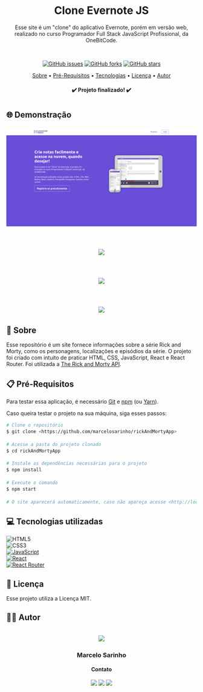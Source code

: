 <h1 align="center">Clone Evernote JS</h1>
<p align="center">Esse site é um "clone" do aplicativo Evernote, porém em versão web, realizado no curso Programador Full Stack JavaScript Profissional, da OneBitCode.</p>
</br>
<p align="center">
<a href="https://github.com/marcelosarinho/rickAndMortyApp/issues"><img alt="GitHub issues" src="https://img.shields.io/github/issues/marcelosarinho/rickAndMortyApp?style=flat-square"></a>
<a href="https://github.com/marcelosarinho/rickAndMortyApp/network"><img alt="GitHub forks" src="https://img.shields.io/github/forks/marcelosarinho/rickAndMortyApp?style=flat-square"></a>
<a href="https://github.com/marcelosarinho/rickAndMortyApp/stargazers"><img alt="GitHub stars" src="https://img.shields.io/github/stars/marcelosarinho/rickAndMortyApp?style=social"></a>
</p>
<p align="center">
<a href="#sobre">Sobre</a> • 
<a href="#pre-requisitos">Pré-Requisitos</a> • 
<a href="#tecnologias">Tecnologias</a> • 
<a href="#licenca">Licença</a> •
<a href="#autor">Autor</a>
</p>
<h4 align="center"> ✔️ Projeto finalizado! ✔️ </h4>
<h1></h1>
<h2>🌐 Demonstração</h2>
<div>
  <h3 align="center">
   <img src="./screenshots/home.png"/>
  </h3>
  <br/>
  <h3 align="center">
   <img src="./screenshots/personagens.png"/>
  </h3>
  <br/>
  <h3 align="center">
   <img src="./screenshots/localizacoes.png"/>
  </h3>
  <br/>
  <h3 align="center">
   <img src="./screenshots/episodios.png"/>
  </h3>
</div>
<h2 id="sobre">📖 Sobre</h2>
<p>Esse repositório é um site fornece informações sobre a série Rick and Morty, como os personagens, localizações e episódios da série. O projeto foi criado com intuito de praticar HTML, CSS, JavaScript, React e React Router. Foi utilizada a <a href="https://rickandmortyapi.com/">The Rick and Morty API</a>.</p>
<h2 id="pre-requisitos">📋 Pré-Requisitos</h2>
<p>Para testar essa aplicação, é necessário <a href="https://git-scm.com/">Git</a> e <a href="https://www.npmjs.com/">npm</a> (ou <a href="https://yarnpkg.com/">Yarn</a>).</p>
<p>Caso queira testar o projeto na sua máquina, siga esses passos:</p>

```bash
# Clone o repositório
$ git clone <https://github.com/marcelosarinho/rickAndMortyApp>

# Acesse a pasta do projeto clonado
$ cd rickAndMortyApp

# Instale as dependências necessárias para o projeto
$ npm install

# Execute o comando
$ npm start

# O site aparecerá automaticamente, caso não apareça acesse <http://localhost:3000/>

```

<h2 id="tecnologias">💻 Tecnologias utilizadas</h2>

![HTML5](https://img.shields.io/badge/html5-%23E34F26.svg?style=for-the-badge&logo=html5&logoColor=white)
<br/>
![CSS3](https://img.shields.io/badge/css3-%231572B6.svg?style=for-the-badge&logo=css3&logoColor=white)
<br/>
<a href="https://www.javascript.com/">![JavaScript](https://img.shields.io/badge/javascript-%23323330.svg?style=for-the-badge&logo=javascript&logoColor=%23F7DF1E)</a>
<br/>
<a href="https://reactjs.org/">![React](https://img.shields.io/badge/react-%2320232a.svg?style=for-the-badge&logo=react&logoColor=%2361DAFB)</a>
<br/>
<a href="https://reactrouter.com/">![React Router](https://img.shields.io/badge/React_Router-CA4245?style=for-the-badge&logo=react-router&logoColor=white)</a>
<h2 id="licenca">📜 Licença</h2>
Esse projeto utiliza a Licença MIT.
<h2 id="autor">👨‍💻 Autor</h2>
<br/>
<div align="center">
<a href="https://github.com/marcelosarinho">
<img src="https://avatars.githubusercontent.com/u/105175233?s=400&u=319025640369177cd290b894f1ffd06363059b64&v=4" width="150px"/>
</a>
<h3>Marcelo Sarinho</h3>
<h4>Contato</h4>
<a href="https://github.com/marcelosarinho"><img src="https://img.shields.io/badge/github-%23121011.svg?style=for-the-badge&logo=github&logoColor=white"/></a>
<a href="https://www.linkedin.com/in/marcelo-sarinho-a4706923a/"><img src="https://img.shields.io/badge/linkedin-%230077B5.svg?style=for-the-badge&logo=linkedin&logoColor=white"/></a>
<a href="mailto:marceloactsarinho@gmail.com"><img src="https://img.shields.io/badge/Gmail-D14836?style=for-the-badge&logo=gmail&logoColor=white"/></a>
</div>

